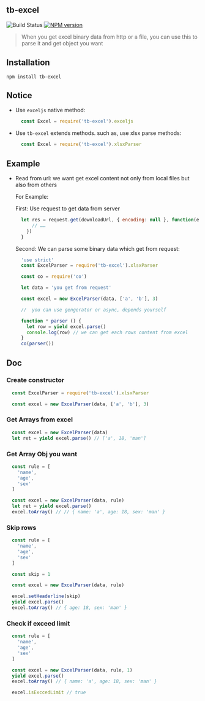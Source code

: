## tb-excel

![Build Status](https://travis-ci.org/richardwei195/tb-excel.svg?branch=master)
[![NPM version](https://img.shields.io/npm/v/tb-excel.svg)](https://www.npmjs.com/package/tb-excel])

> When you get excel binary data from http or a file, you can use this to parse it and get  object you want

## Installation

```shell
npm install tb-excel
```

## Notice

- Use `exceljs` native method:

  ```javascript
    const Excel = require('tb-excel').exceljs
  ```
- Use `tb-excel` extends methods. such as, use xlsx parse methods:

  ```javascript
    const Excel = require('tb-excel').xlsxParser
  ```

## Example

- Read from url: we want get excel content not only from local files but also from others

  For Example: 

  First: Use request to get data from server

    ```javascript
      let res = request.get(downloadUrl, { encoding: null }, function(error, response, body) {
          // ……
        })
      }
    ```

  Second: We can parse some binary data which get from request: 

    ```javascript
      'use strict'
      const ExcelParser = require('tb-excel').xlsxParser

      const co = require('co')

      let data = 'you get from request'

      const excel = new ExcelParser(data, ['a', 'b'], 3)

      //  you can use gengerator or async, depends yourself

      function * parser () {
        let row = yield excel.parse()
        console.log(row) // we can get each rows content from excel
      }
      co(parser())
    ```

## Doc

### Create constructor

```javascript
  const ExcelParser = require('tb-excel').xlsxParser

  const excel = new ExcelParser(data, ['a', 'b'], 3)
```

### Get Arrays from excel

```javascript
  const excel = new ExcelParser(data)
  let ret = yield excel.parse() // ['a', 18, 'man']
```

### Get Array Obj you want

```javascript
  const rule = [
    'name',
    'age',
    'sex'
  ]

  const excel = new ExcelParser(data, rule)
  let ret = yield excel.parse()
  excel.toArray() // // { name: 'a', age: 18, sex: 'man' }
```

### Skip rows

```javascript
  const rule = [
    'name',
    'age',
    'sex'
  ]

  const skip = 1

  const excel = new ExcelParser(data, rule)

  excel.setHeaderline(skip)
  yield excel.parse()
  excel.toArray() // { age: 18, sex: 'man' }
```

### Check if exceed limit

```javascript
  const rule = [
    'name',
    'age',
    'sex'
  ]

  const excel = new ExcelParser(data, rule, 1)
  yield excel.parse()
  excel.toArray() // { name: 'a', age: 18, sex: 'man' }

  excel.isExccedLimit // true
```

